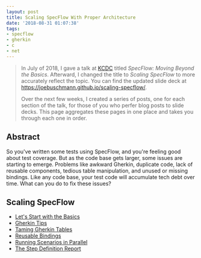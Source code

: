 ```yaml
---
layout: post
title: Scaling SpecFlow With Proper Architecture
date: '2018-08-31 01:07:38'
tags:
- specflow
- gherkin
- c
- net
---
```


> In July of 2018, I gave a talk at [KCDC](http://www.kcdc.info/) titled *SpecFlow: Moving Beyond the Basics*. Afterward, I changed the title to *Scaling SpecFlow* to more accurately reflect the topic. You can find the updated slide deck at https://joebuschmann.github.io/scaling-specflow/.
> 
> Over the next few weeks, I created a series of posts, one for each section of the talk, for those of you who perfer blog posts to slide decks. This page aggregates these pages in one place and takes you through each one in order.

## Abstract

So you've written some tests using SpecFlow, and you're feeling good about test coverage. But as the code base gets larger, some issues are starting to emerge. Problems like awkward Gherkin, duplicate code, lack of reusable components, tedious table manipulation, and unused or missing bindings. Like any code base, your test code will accumulate tech debt over time. What can you do to fix these issues?

## Scaling SpecFlow

* [Let's Start with the Basics](/posts/2018-08-08-specflow-basics)
* [Gherkin Tips](/posts/2018-08-10-gherkin-tips)
* [Taming Gherkin Tables](/posts/2018-08-10-working-effectively-with-specflow-tables)
* [Reusable Bindings](/posts/2018-08-13-reusable-bindings-in-specflow)
* [Running Scenarios in Parallel](/posts/2018-08-24-running-specflow-scenarios-in-parallel)
* [The Step Definition Report](/posts/2018-08-31-specflow-step-definition-report)